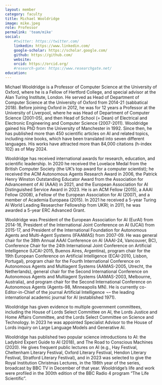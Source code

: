 ```yaml
---
layout: member
category: faculty
title: Michael Wooldridge
image: mike.jpeg
role: Professor
permalink: 'team/mike'
social:
    #twitter: https://twitter.com/
    linkedin: https://www.linkedin.com/
    google-scholar: https://scholar.google.com/
    github: https://github.com/
    website:
    orcid: https://orcid.org/
    #research-gate: https://www.researchgate.net/
education:
---
```


Michael Wooldridge is a Professor of Computer Science at the University of Oxford, where he is a Fellow of Hertford College, and special advisor at the Alan Turing Institute, London. He served as Head of Department of Computer Science at the University of Oxford from 2014-21 (sabbatical 2018). Before joining Oxford in 2012, he was for 12 years a Professor at the University of Liverpool, where he was Head of Department of Computer Science (2001-05), and then Head of School (= Dean) of Electrical and Electronic Engineering and Computer Science (2007-2011). Wooldridge gained his PhD from the University of Manchester in 1992. Since then, he has published more than 450 scientific articles on AI and related topics, including nine books, which have been translated into seven different languages. His works have attracted more than 84,000 citations (h-index 102) as of May 2024.

Wooldridge has received international awards for research, education, and scientific leadership. In 2020 he received the Lovelace Medal from the British Computer Society (the UK’s top award for a computer scientist); he received the ACM Autonomous Agents Research Award in 2006, the Patrick Henry Winston Outstanding Educator Award from the Association for Advancement of AI (AAAI) in 2021, and the European Association for AI Distinguished Service Award in 2023. He is an ACM Fellow (2015), a AAAI Fellow (2008), a Fellow of the European Association for AI (2007), and a member of Academia Europaea (2015). In 2021 he received a 5-year Turing AI World Leading Researcher Fellowship from UKRI; in 2011, he was awarded a 5-year ERC Advanced Grant. 

Wooldridge was President of the European Association for AI (EurAI) from 2014-16, President of the International Joint Conference on AI (IJCAI) from 2015-17, and President of the International Foundation for Autonomous Agents and Multi-Agent Systems (IFAAMAS) from 2007-09. He was general chair for the 38th Annual AAAI Conference on AI (AAAI-24, Vancouver, BC), Conference Chair for the 24th International Joint Conference on Artificial Intelligence (IJCAI-2015, Buenos Aires, Argentina), program chair for the 19th European Conference on Artificial Intelligence (ECAI-2010, Lisbon, Portugal), program chair for the  Fourth International Conference on Autonomous Agents and Multiagent Systems (AAMAS-2005, Utrecht, the Netherlands), general chair for the Second International Conference on Autonomous Agents and Multiagent Systems (AAMAS-2003, Melbourne, Australia), and program chair for the Second International Conference on Autonomous Agents (Agents-98, Minneapolis MN). He is currently co-Editor-in-Chief of the journal Artificial Intelligence ¬– the leading international academic journal for AI (established 1971).

Wooldridge has given evidence to multiple government committees, including the House of Lords Select Committee on AI, the Lords Justice and Home Affairs Committee, and the Lords Select Committee on Science and Technology. In 2023 he was appointed Specialist Advisor to the House of Lords inquiry on Large Language Models and Generative AI. 

Wooldridge has published two popular science introductions to AI: the Ladybird Expert Guide to AI (2018), and The Road to Conscious Machines (2020). He gives frequent public lectures on AI (e.g., Hay Festival, Cheltenham Literary Festival, Oxford Literary Festival, Hendon Literary Festival, Stratford Literary Festival), and in 2023 was selected to give the Royal Institution Christmas Lectures, in the 198th year of the series, broadcast by BBC TV in December of that year. Wooldridge’s life and work were profiled in the 300th edition of the BBC Radio 4 program “The Life Scientific”.
